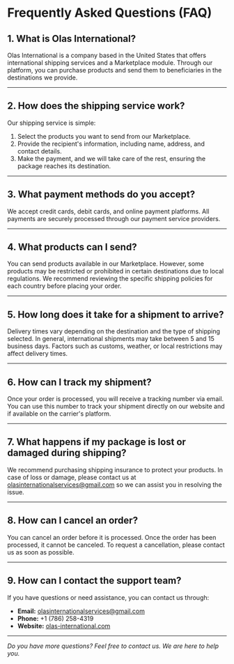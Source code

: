 # Frequently Asked Questions (FAQ)

## 1. What is Olas International?

Olas International is a company based in the United States that offers international shipping services and a Marketplace module. Through our platform, you can purchase products and send them to beneficiaries in the destinations we provide.

---

## 2. How does the shipping service work?

Our shipping service is simple:
1. Select the products you want to send from our Marketplace.
2. Provide the recipient's information, including name, address, and contact details.
3. Make the payment, and we will take care of the rest, ensuring the package reaches its destination.

---

## 3. What payment methods do you accept?

We accept credit cards, debit cards, and online payment platforms. All payments are securely processed through our payment service providers.

---

## 4. What products can I send?

You can send products available in our Marketplace. However, some products may be restricted or prohibited in certain destinations due to local regulations. We recommend reviewing the specific shipping policies for each country before placing your order.

---

## 5. How long does it take for a shipment to arrive?

Delivery times vary depending on the destination and the type of shipping selected. In general, international shipments may take between 5 and 15 business days. Factors such as customs, weather, or local restrictions may affect delivery times.

---

## 6. How can I track my shipment?

Once your order is processed, you will receive a tracking number via email. You can use this number to track your shipment directly on our website and if available on the carrier's platform.

---

## 7. What happens if my package is lost or damaged during shipping?

We recommend purchasing shipping insurance to protect your products. In case of loss or damage, please contact us at [olasinternationalservices@gmail.com](mailto:olasinternationalservices@gmail.com) so we can assist you in resolving the issue.

---

## 8. How can I cancel an order?

You can cancel an order before it is processed. Once the order has been processed, it cannot be canceled. To request a cancellation, please contact us as soon as possible.

---

## 9. How can I contact the support team?

If you have questions or need assistance, you can contact us through:
- **Email:** [olasinternationalservices@gmail.com](mailto:olasinternationalservices@gmail.com)
- **Phone:** +1 (786) 258-4319
- **Website:** [olas-international.com](https://olas-international.com)

---

*Do you have more questions? Feel free to contact us. We are here to help you.*